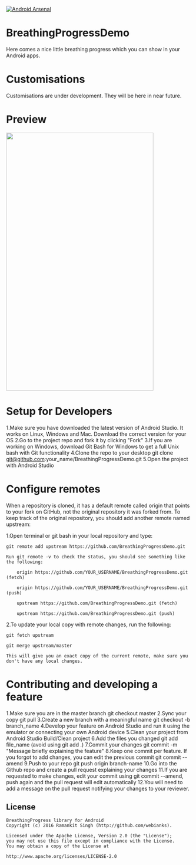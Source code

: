 [![Android Arsenal](https://img.shields.io/badge/Android%20Arsenal-BreathingProgressDemo-brightgreen.svg?style=flat)](http://android-arsenal.com/details/3/4111)

# BreathingProgressDemo
Here comes a nice little breathing progress which you can show in your Android apps.
# Customisations
Customisations are under development. They will be here in near future.

# Preview
<img src="http://webianks.com/breathing_progress/breather.gif" height="700" width="400" >

# **Setup for Developers**

1.Make sure you have downloaded the latest version of Android Studio. It works on Linux, Windows and Mac. Download the correct version for your OS
2.Go to the project repo and fork it by clicking "Fork"
3.If you are working on Windows, download Git Bash for Windows to get a full Unix bash with Git functionality
4.Clone the repo to your desktop git clone git@github.com:your_name/BreathingProgressDemo.git
5.Open the project with Android Studio

# **Configure remotes**

When a repository is cloned, it has a default remote called origin that points to your fork on GitHub, not the original repository it was forked from. To keep track of the original repository, you should add another remote named upstream:

1.Open terminal or git bash in your local repository and type:

    git remote add upstream https://github.com/BreathingProgressDemo.git

    Run git remote -v to check the status, you should see something like the following:

        origin https://github.com/YOUR_USERNAME/BreathingProgressDemo.git (fetch)

        origin https://github.com/YOUR_USERNAME/BreathingProgressDemo.git (push)

        upstream https://github.com/BreathingProgressDemo.git (fetch)

        upstream https://github.com/BreathingProgressDemo.git (push)

2.To update your local copy with remote changes, run the following:

    git fetch upstream

    git merge upstream/master

    This will give you an exact copy of the current remote, make sure you don't have any local changes.

# **Contributing and developing a feature**

1.Make sure you are in the master branch git checkout master
2.Sync your copy git pull
3.Create a new branch with a meaningful name git checkout -b branch_name
4.Develop your feature on Android Studio and run it using the emulator or connecting your own Android device
5.Clean your project from Android Studio Build/Clean project
6.Add the files you changed git add file_name (avoid using git add .)
7.Commit your changes git commit -m "Message briefly explaining the feature"
8.Keep one commit per feature. If you forgot to add changes, you can edit the previous commit git commit --amend
9.Push to your repo git push origin branch-name
10.Go into the Github repo and create a pull request explaining your changes
11.If you are requested to make changes, edit your commit using git commit --amend, push again and the pull request will edit automatically
12.You will need to add a message on the pull request notifying your changes to your reviewer.

## License

```
BreathingProgress library for Android
Copyright (c) 2016 Ramankit Singh (http://github.com/webianks).

Licensed under the Apache License, Version 2.0 (the "License");
you may not use this file except in compliance with the License.
You may obtain a copy of the License at

http://www.apache.org/licenses/LICENSE-2.0

